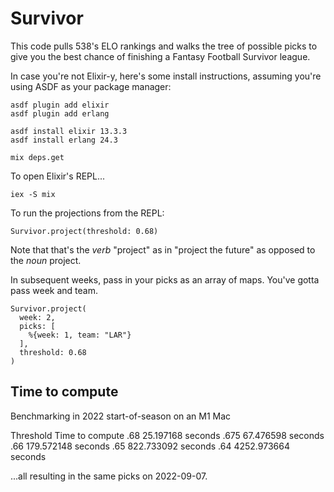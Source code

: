 # Survivor

This code pulls 538's ELO rankings and walks the tree of possible picks to give you the best chance of finishing a Fantasy Football Survivor league.

In case you're not Elixir-y, here's some install instructions, assuming you're using ASDF as your package manager:

```
asdf plugin add elixir
asdf plugin add erlang

asdf install elixir 13.3.3
asdf install erlang 24.3

mix deps.get
```

To open Elixir's REPL...

```
iex -S mix
```
To run the projections from the REPL:

```
Survivor.project(threshold: 0.68)

```
Note that that's the _verb_ "project" as in "project the future" as opposed to the _noun_ project.

In subsequent weeks, pass in your picks as an array of maps. You've gotta pass week and team.

```
Survivor.project(
  week: 2,
  picks: [
    %{week: 1, team: "LAR"}
  ],
  threshold: 0.68
)
```

## Time to compute

Benchmarking in 2022 start-of-season on an M1 Mac

Threshold     Time to compute
.68              25.197168 seconds
.675             67.476598 seconds
.66             179.572148 seconds
.65             822.733092 seconds
.64            4252.973664 seconds

...all resulting in the same picks on 2022-09-07.